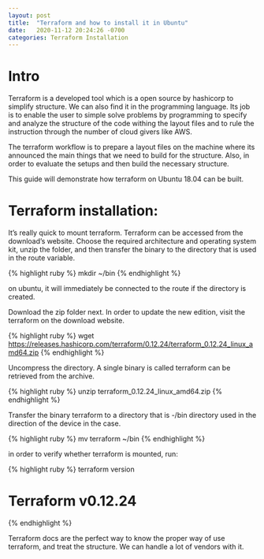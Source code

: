 ```yaml
---
layout: post
title:  "Terraform and how to install it in Ubuntu"
date:   2020-11-12 20:24:26 -0700
categories: Terraform Installation
---
```


<h1><b>Intro</b></h1>
Terraform is a developed tool which is a open source by hashicorp to simplify structure. We can also find it in the programming language. Its job is to enable the user to simple solve problems by programming to specify and analyze the structure of the code withing the layout files and to rule the instruction through the number of cloud givers like AWS. 

The terraform workflow is to prepare a layout files on the machine where its announced the main things that we need to build for the structure. Also, in order to evaluate the setups and then build the necessary structure.

This guide will demonstrate how terraform on Ubuntu 18.04 can be built.

<h1><b>Terraform installation:</b></h1>
It’s really quick to mount terraform. Terraform can be accessed from the download’s website. Choose the required architecture and operating system kit, unzip the folder, and then transfer the binary to the directory that is used in the route variable. 

{% highlight ruby %}
mkdir ~/bin
{% endhighlight %}

on ubuntu, it will immediately be connected to the route if the directory is created.

Download the zip folder next. In order to update the new edition, visit the terraform on the download website.

{% highlight ruby %}
wget https://releases.hashicorp.com/terraform/0.12.24/terraform_0.12.24_linux_amd64.zip
{% endhighlight %}

Uncompress the directory. A single binary is called terraform can be retrieved from the archive.

{% highlight ruby %}
unzip terraform_0.12.24_linux_amd64.zip
{% endhighlight %}

Transfer the binary terraform to a directory that is -/bin directory used in the direction of the device in the case.

{% highlight ruby %}
mv terraform ~/bin
{% endhighlight %}

in order to verify whether terraform is mounted, run:

{% highlight ruby %}
terraform version
# Terraform v0.12.24
{% endhighlight %}

Terraform docs are the perfect way to know the proper way of use terraform, and treat the structure. We can handle a lot of vendors with it.
